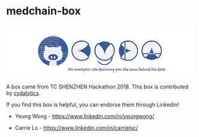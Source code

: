 # medchain-box

<div align=center><img width="500" src="img/logo.png"/></div>

A box came from TC SHENZHEN Hackathon 2018. This box is contributed by [cydalytics](https://github.com/cydalytics).

If you find this box is helpful, you can endorse them through Linkedin!</font></b>

- Yeung Wong - https://www.linkedin.com/in/yeungwong/

- Carrie Lo - https://www.linkedin.com/in/carrielsc/

